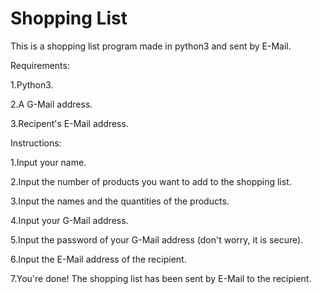 # Shopping List

This is a shopping list program made in python3 and sent by E-Mail.

Requirements:

1.Python3.

2.A G-Mail address.

3.Recipent's E-Mail address.


Instructions:

1.Input your name.

2.Input the number of products you want to add to the shopping list.

3.Input the names and the quantities of the products.

4.Input your G-Mail address.

5.Input the password of your G-Mail address (don't worry, it is secure).

6.Input the E-Mail address of the recipient.

7.You're done! The shopping list has been sent by E-Mail to the recipient.

